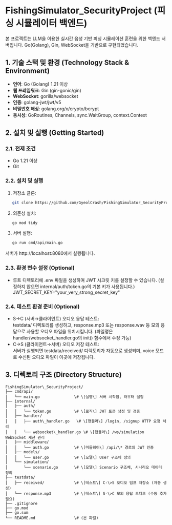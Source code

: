# **FishingSimulator\_SecurityProject (피싱 시뮬레이터 백엔드)**

본 프로젝트는 LLM을 이용한 실시간 음성 기반 피싱 시뮬레이션 훈련을 위한 백엔드 서버입니다. Go(Golang), Gin, WebSocket을 기반으로 구현되었습니다.

## **1\. 기술 스택 및 환경 (Technology Stack & Environment)**

* **언어**: Go (Golang) 1.21 이상  
* **웹 프레임워크**: Gin (gin-gonic/gin)  
* **WebSocket**: gorilla/websocket  
* **인증**: golang-jwt/jwt/v5  
* **비밀번호 해싱**: golang.org/x/crypto/bcrypt  
* **동시성**: GoRoutines, Channels, sync.WaitGroup, context.Context

## **2\. 설치 및 실행 (Getting Started)**

### **2.1. 전제 조건**

* Go 1.21 이상  
* Git

### **2.2. 설치 및 실행**

1. 저장소 클론:  
```bash
   git clone https://github.com/GyeolCrash/PishingSimulator_SecurityProject.git
```

2. 의존성 설치:
```bash
   go mod tidy
```

3. 서버 실행:
```bash
   go run cmd/api/main.go
```

   서버가 http://localhost:8080에서 실행됩니다.

### **2.3. 환경 변수 설정 (Optional)**

* 루트 디렉토리에 .env 파일을 생성하여 JWT 시크릿 키를 설정할 수 있습니다. (설정하지 않으면 internal/auth/token.go의 기본 키가 사용됩니다.)  
  JWT\_SECRET\_KEY="your\_very\_strong\_secret\_key"

### **2.4. 테스트 환경 준비 (Optional)**

* S→C (서버→클라이언트) 오디오 응답 테스트:  
  testdata/ 디렉토리를 생성하고, response.mp3 또는 response.wav 등 모의 응답으로 사용할 오디오 파일을 위치시킵니다. (파일명은 handler/websocket\_handler.go의 init() 함수에서 수정 가능)  
* C→S (클라이언트→서버) 오디오 저장 테스트:  
  서버가 실행되면 testdata/received/ 디렉토리가 자동으로 생성되며, voice 모드로 수신된 오디오 파일이 이곳에 저장됩니다.

## **3\. 디렉토리 구조 (Directory Structure)**
```
FishingSimulator\_SecurityProject/  
├── cmd/api/  
│   └── main.go               \# \[실행\] 서버 시작점, 라우터 설정  
├── internal/  
│   ├── auth/  
│   │   └── token.go          \# \[로직\] JWT 토큰 생성 및 검증  
│   ├── handler/  
│   │   ├── auth\_handler.go   \# \[핸들러\] /login, /signup HTTP 요청 처리  
│   │   └── websocket\_handler.go \# \[핸들러\] /ws/simulation WebSocket 세션 관리  
│   ├── middleware/  
│   │   └── auth.go           \# \[미들웨어\] /api/\* 경로의 JWT 인증  
│   ├── models/  
│   │   └── user.go           \# \[모델\] User 구조체 정의  
│   └── simulation/  
│       └── scenario.go       \# \[모델\] Scenario 구조체, 시나리오 데이터 정의  
├── testdata/  
│   ├── received/             \# \[테스트\] C-\>S 오디오 덤프 저장소 (자동 생성)  
│   └── response.mp3          \# \[테스트\] S-\>C 모의 응답 오디오 (수동 추가 필요)  
├── .gitignore  
├── go.mod  
├── go.sum  
└── README.md                 \# (본 파일)  
```
